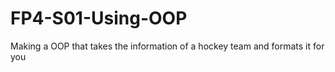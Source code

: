 # FP4-S01-Using-OOP
Making a OOP that takes the information of a hockey team and formats it for you
